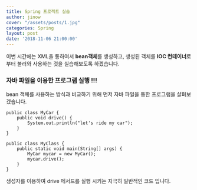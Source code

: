 ```yaml
---
title: Spring 프로젝트 실습
author: jinow
cover: "/assets/posts/1.jpg"
categories: Spring
layout: post
date: '2018-11-06 21:00:00'
---
```


이번 시간에는 XML을 통하여서 **bean객체**를 생성하고, 생성된 객체를 **IOC 컨테이너**로부터 불러와 사용하는 것을 실습해보도록 하겠습니다.

### 자바 파일을 이용한 프로그램 실행  !!!
bean 객체를 사용하는 방식과 비교하기 위해 먼저 자바 파일을 통한 프로그램을 살펴보겠습니다.

```
public class MyCar {
	public void drive() {
		System.out.println("let's ride my car");
	}
}
```

```
public class MyClass {
	public static void main(String[] args) {
		MyCar mycar = new MyCar();
		mycar.drive();
	}
}
```
생성자를 이용하여 drive 메서드를 실행 시키는 지극히 일반적인 코드 입니다.
